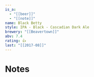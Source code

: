```yaml
---
is_a:
  - "[[beer]]"
  - "[[note]]"
name: Black Betty
style: IPA - Black - Cascadian Dark Ale
brewery: "[[Beavertown]]"
abv: 7.4
rating: 👍
last: "[[2017-08]]"
---
```

# Notes

